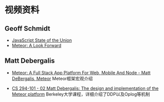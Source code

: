 # 视频资料

## Geoff Schmidt

* [JavaScript State of the Union](https://www.youtube.com/watch?v=8G2SMVIUNNk)
* [Meteor: A Look Forward](https://www.youtube.com/watch?v=Np03LQlEhco)

## Matt Debergalis
* [Meteor: A Full Stack App Platform For Web, Mobile And Node - Matt DeBergalis, Meteor](https://www.youtube.com/watch?v=x4nxlDzslE4) Meteor框架宏观介绍

* [CS 294-101 - 02 Matt Debergalis: The design and implementation of the Meteor platform](https://www.youtube.com/watch?v=tqLbodVH3dw) Berkeley大学课程，详细介绍了DDP以及Oplog等机制
